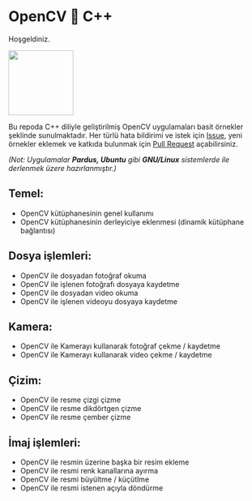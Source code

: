 # OpenCV 💓 C++
Hoşgeldiniz.

<img src="https://raw.githubusercontent.com/wiki/opencv/opencv/images/OpenCV_Logo_with_text.png" width="128">

Bu repoda C++ diliyle geliştirilmiş OpenCV uygulamaları basit örnekler şeklinde sunulmaktadır.
Her türlü hata bildirimi ve istek için [Issue](https://github.com/eminfedar/opencv-ornekler/issues), yeni örnekler eklemek ve katkıda bulunmak için [Pull Request](https://github.com/eminfedar/opencv-ornekler/pulls) açabilirsiniz.

*(Not: Uygulamalar **Pardus, Ubuntu** gibi **GNU/Linux** sistemlerde  ile derlenmek üzere hazırlanmıştır.)*

## Temel:
- OpenCV kütüphanesinin genel kullanımı
- OpenCV kütüphanesinin derleyiciye eklenmesi (dinamik kütüphane bağlantısı)

## Dosya işlemleri:
- OpenCV ile dosyadan fotoğraf okuma
- OpenCV ile işlenen fotoğrafı dosyaya kaydetme
- OpenCV ile dosyadan video okuma
- OpenCV ile işlenen videoyu dosyaya kaydetme

## Kamera:
- OpenCV ile Kamerayı kullanarak fotoğraf çekme / kaydetme
- OpenCV ile Kamerayı kullanarak video çekme / kaydetme

## Çizim:
- OpenCV ile resme çizgi çizme
- OpenCV ile resme dikdörtgen çizme
- OpenCV ile resme çember çizme

## İmaj işlemleri:
- OpenCV ile resmin üzerine başka bir resim ekleme
- OpenCV ile resmi renk kanallarına ayırma
- OpenCV ile resmi büyültme / küçütlme
- OpenCV ile resmi istenen açıyla döndürme
